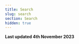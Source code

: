 ```yaml
---
title: Search
slug: search
section: Search
hidden: true
---
```


**Last updated 4th November 2023**

